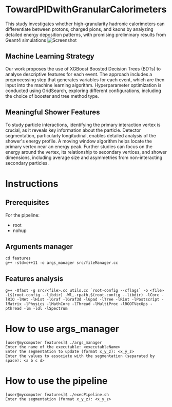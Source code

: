 # TowardPIDwithGranularCalorimeters

This study investigates whether high-granularity hadronic calorimeters can differentiate between protons, charged pions, and kaons by analyzing detailed energy deposition patterns, with promising preliminary results from Geant4 simulations
![Screenshot](images/calorimeterRepresentation.png)
## Machine Learning Strategy

Our work proposes the use of XGBoost Boosted Decision Trees (BDTs) to analyse descriptive features for each event. The approach includes a preprocessing step that generates variables for each event, which are then input into the machine learning algorithm.
Hyperparameter optimization is conducted using GridSearch, exploring different configurations, including the choice of booster and tree method type.

## Meaningful Shower Features

To study particle interactions, identifying the primary interaction vertex is crucial, as it reveals key information about the particle. Detector segmentation, particularly longitudinal, enables detailed analysis of the shower's energy profile. A moving window algorithm helps locate the primary vertex near an energy peak. Further studies can focus on the energy around the vertex, its relationship to secondary vertices, and shower dimensions, including average size and asymmetries from non-interacting secondary particles.


# Instructions

## Prerequisites
For the pipeline:
* root
* nohup

## Arguments manager
```
cd features
g++ -std=c++11 -o args_manager src/fileManager.cc 
```

## Features analysis
```
g++ -Ofast -g src/<file>.cc utils.cc `root-config --cflags` -o <file> -L$(root-config --libdir) -Wl,-rpath,$(root-config --libdir) -lCore -lRIO -lNet -lHist -lGraf -lGraf3d -lGpad -lTree -lRint -lPostscript -lMatrix -lPhysics -lMathCore -lThread -lMultiProc -lROOTVecOps -pthread -lm -ldl -lSpectrum
```

# How to use args_manager
```
[user@mycomputer features]$ ./args_manager 
Enter the name of the executable: <executableName>
Enter the segmentation to update (format x_y_z): <x_y_z>
Enter the values to associate with the segmentation (separated by space): <a b c d>
```
# How to use the pipeline
```
[user@mycomputer features]$ ./execPipeline.sh
Enter the segmentation (format x_y_z): <x_y_z>
```